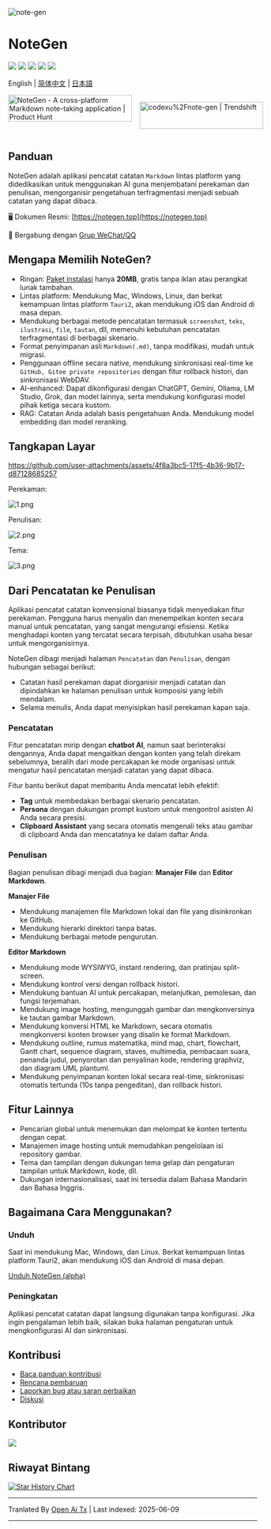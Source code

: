 ![note-gen](https://socialify.git.ci/codexu/note-gen/image?custom_description=Cross-Platform+%7C+LLM+%7C+Markdown+%7C++Recording++%26+Writing&description=1&font=Raleway&forks=1&issues=1&logo=https%3A%2F%2Fcamo.githubusercontent.com%2Fbe4a3a39f8724658ad5bc549d63f0454ad4ca98564c73b7b0778704ca5212509%2F68747470733a2f2f73322e6c6f6c692e6e65742f323032352f30352f32362f594d4e67784b5644724238345a74572e706e67&name=1&owner=1&pattern=Circuit+Board&stargazers=1&theme=Light)

# NoteGen

![](https://github.com/codexu/note-gen/actions/workflows/release.yml/badge.svg?branch=release)
![](https://img.shields.io/github/v/release/codexu/note-gen)
![](https://img.shields.io/badge/version-alpha-orange)
![](https://img.shields.io/github/downloads/codexu/note-gen/total)
![](https://img.shields.io/github/commit-activity/m/codexu/note-gen)

English | [简体中文](.github/README.zh.md) | [日本語](.github/README.ja.md)

<div style="display: flex; gap: 1rem;">
  <a href="https://www.producthunt.com/products/notegen-2?embed=true&utm_source=badge-featured&utm_medium=badge&utm_source=badge-notegen&#0045;2" target="_blank"><img src="https://api.producthunt.com/widgets/embed-image/v1/featured.svg?post_id=956348&theme=light&t=1749194675492" alt="NoteGen - A&#0032;cross&#0045;platform&#0032;Markdown&#0032;note&#0045;taking&#0032;application | Product Hunt" style="width: 250px; height: 54px;" width="250" height="54" /></a>

  <a href="https://trendshift.io/repositories/12784" target="_blank"><img src="https://trendshift.io/api/badge/repositories/12784" alt="codexu%2Fnote-gen | Trendshift" style="width: 250px; height: 55px;" width="250" height="55"/></a>
</div>

## Panduan

NoteGen adalah aplikasi pencatat catatan `Markdown` lintas platform yang didedikasikan untuk menggunakan AI guna menjembatani perekaman dan penulisan, mengorganisir pengetahuan terfragmentasi menjadi sebuah catatan yang dapat dibaca.

🖥️ Dokumen Resmi: [https://notegen.top](https://notegen.top)

💬 Bergabung dengan [Grup WeChat/QQ](https://github.com/codexu/note-gen/discussions/110)

## Mengapa Memilih NoteGen?

- Ringan: [Paket instalasi](https://github.com/codexu/note-gen/releases) hanya **20MB**, gratis tanpa iklan atau perangkat lunak tambahan.
- Lintas platform: Mendukung Mac, Windows, Linux, dan berkat kemampuan lintas platform `Tauri2`, akan mendukung iOS dan Android di masa depan.
- Mendukung berbagai metode pencatatan termasuk `screenshot`, `teks`, `ilustrasi`, `file`, `tautan`, dll, memenuhi kebutuhan pencatatan terfragmentasi di berbagai skenario.
- Format penyimpanan asli `Markdown(.md)`, tanpa modifikasi, mudah untuk migrasi.
- Penggunaan offline secara native, mendukung sinkronisasi real-time ke `GitHub, Gitee private repositories` dengan fitur rollback histori, dan sinkronisasi WebDAV.
- AI-enhanced: Dapat dikonfigurasi dengan ChatGPT, Gemini, Ollama, LM Studio, Grok, dan model lainnya, serta mendukung konfigurasi model pihak ketiga secara kustom.
- RAG: Catatan Anda adalah basis pengetahuan Anda. Mendukung model embedding dan model reranking.

## Tangkapan Layar

https://github.com/user-attachments/assets/4f8a3bc5-17f5-4b36-9b17-d87128685257

Perekaman:

![1.png](https://s2.loli.net/2025/05/19/Cs5viKfkqb2HJmd.png)

Penulisan:

![2.png](https://s2.loli.net/2025/05/19/5vwQBPoLr6jzgUA.png)

Tema:

![3.png](https://s2.loli.net/2025/05/19/8yU72prmWdsCHeu.png)

## Dari Pencatatan ke Penulisan

Aplikasi pencatat catatan konvensional biasanya tidak menyediakan fitur perekaman. Pengguna harus menyalin dan menempelkan konten secara manual untuk pencatatan, yang sangat mengurangi efisiensi. Ketika menghadapi konten yang tercatat secara terpisah, dibutuhkan usaha besar untuk mengorganisirnya.

NoteGen dibagi menjadi halaman `Pencatatan` dan `Penulisan`, dengan hubungan sebagai berikut:

- Catatan hasil perekaman dapat diorganisir menjadi catatan dan dipindahkan ke halaman penulisan untuk komposisi yang lebih mendalam.
- Selama menulis, Anda dapat menyisipkan hasil perekaman kapan saja.

### Pencatatan

Fitur pencatatan mirip dengan **chatbot AI**, namun saat berinteraksi dengannya, Anda dapat mengaitkan dengan konten yang telah direkam sebelumnya, beralih dari mode percakapan ke mode organisasi untuk mengatur hasil pencatatan menjadi catatan yang dapat dibaca.

Fitur bantu berikut dapat membantu Anda mencatat lebih efektif:

- **Tag** untuk membedakan berbagai skenario pencatatan.
- **Persona** dengan dukungan prompt kustom untuk mengontrol asisten AI Anda secara presisi.
- **Clipboard Assistant** yang secara otomatis mengenali teks atau gambar di clipboard Anda dan mencatatnya ke dalam daftar Anda.

### Penulisan

Bagian penulisan dibagi menjadi dua bagian: **Manajer File** dan **Editor Markdown**.

**Manajer File**

- Mendukung manajemen file Markdown lokal dan file yang disinkronkan ke GitHub.
- Mendukung hierarki direktori tanpa batas.
- Mendukung berbagai metode pengurutan.

**Editor Markdown**

- Mendukung mode WYSIWYG, instant rendering, dan pratinjau split-screen.
- Mendukung kontrol versi dengan rollback histori.
- Mendukung bantuan AI untuk percakapan, melanjutkan, pemolesan, dan fungsi terjemahan.
- Mendukung image hosting, mengunggah gambar dan mengkonversinya ke tautan gambar Markdown.
- Mendukung konversi HTML ke Markdown, secara otomatis mengkonversi konten browser yang disalin ke format Markdown.
- Mendukung outline, rumus matematika, mind map, chart, flowchart, Gantt chart, sequence diagram, staves, multimedia, pembacaan suara, penanda judul, penyorotan dan penyalinan kode, rendering graphviz, dan diagram UML plantuml.
- Mendukung penyimpanan konten lokal secara real-time, sinkronisasi otomatis tertunda (10s tanpa pengeditan), dan rollback histori.

## Fitur Lainnya

- Pencarian global untuk menemukan dan melompat ke konten tertentu dengan cepat.
- Manajemen image hosting untuk memudahkan pengelolaan isi repository gambar.
- Tema dan tampilan dengan dukungan tema gelap dan pengaturan tampilan untuk Markdown, kode, dll.
- Dukungan internasionalisasi, saat ini tersedia dalam Bahasa Mandarin dan Bahasa Inggris.

## Bagaimana Cara Menggunakan?

### Unduh

Saat ini mendukung Mac, Windows, dan Linux. Berkat kemampuan lintas platform Tauri2, akan mendukung iOS dan Android di masa depan.

[Unduh NoteGen (alpha)](https://github.com/codexu/note-gen/releases)

### Peningkatan

Aplikasi pencatat catatan dapat langsung digunakan tanpa konfigurasi. Jika ingin pengalaman lebih baik, silakan buka halaman pengaturan untuk mengkonfigurasi AI dan sinkronisasi.

## Kontribusi

- [Baca panduan kontribusi](https://raw.githubusercontent.com/codexu/note-gen/dev/.github/CONTRIBUTING.md)
- [Rencana pembaruan](https://github.com/codexu/note-gen/issues/46)
- [Laporkan bug atau saran perbaikan](https://github.com/codexu/note-gen/issues)
- [Diskusi](https://github.com/codexu/note-gen/discussions)

## Kontributor

<a href="https://github.com/codexu/note-gen/graphs/contributors">
  <img src="https://contrib.rocks/image?repo=codexu/note-gen" />
</a>

## Riwayat Bintang

[![Star History Chart](https://api.star-history.com/svg?repos=codexu/note-gen&type=Date)](https://www.star-history.com/#codexu/note-gen&Date)


---

Tranlated By [Open Ai Tx](https://github.com/OpenAiTx/OpenAiTx) | Last indexed: 2025-06-09

---